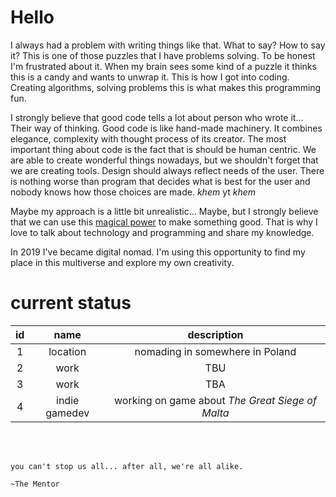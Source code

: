 # Hello
I always had a problem with writing things like that. What to say? How to say it? This is one of those puzzles that I have problems solving. To be honest I'm frustrated about it. When my brain sees some kind of a puzzle it thinks this is a candy and wants to unwrap it. This is how I got into coding. Creating algorithms, solving problems this is what makes this programming fun.

I strongly believe that good code tells a lot about person who wrote it... Their way of thinking. Good code is like hand-made machinery. It combines elegance, complexity with thought process of its creator. The most important thing about code is the fact that is should be human centric. We are able to create wonderful things nowadays, but we shouldn't forget that we are creating tools. Design should always reflect needs of the user. There is nothing worse than program that decides what is best for the user and nobody knows how those choices are made. *khem* yt *khem*

Maybe my approach is a little bit unrealistic... Maybe, but I strongly believe that we can use this [magical power](https://en.wikipedia.org/wiki/Clarke%27s_three_laws) to make something good. That is why I love to talk about technology and programming and share my knowledge.

In 2019 I've became digital nomad. I'm using this opportunity to find my place in this multiverse and explore my own creativity.

# current status

| id | name | description |
| :-: | :-: | :-: |
| 1 | location | nomading in somewhere in Poland |
| 2 | work | TBU |
| 3 | work | TBA |
| 4 | indie gamedev | working on game about _The Great Siege of Malta_ |

 <br>
 <br>
 
	you can't stop us all... after all, we're all alike.
	
	~The Mentor

<!--
**Huginn18/huginn18** is a ✨ _special_ ✨ repository because its `README.md` (this file) appears on your GitHub profile.

Here are some ideas to get you started:

- 🔭 I’m currently working on ...
- 🌱 I’m currently learning ...
- 👯 I’m looking to collaborate on ...
- 🤔 I’m looking for help with ...
- 💬 Ask me about ...
- 📫 How to reach me: ...
- 😄 Pronouns: ...
- ⚡ Fun fact: ...
-->
